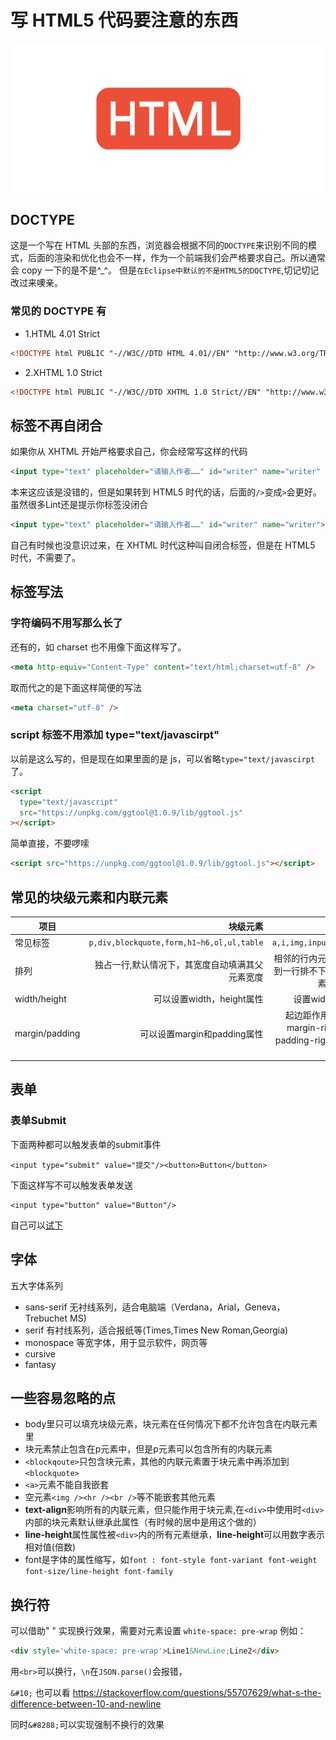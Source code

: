 # 写 HTML5 代码要注意的东西

![html](../images/html.png)

## DOCTYPE

这是一个写在 HTML 头部的东西，浏览器会根据不同的`DOCTYPE`来识别不同的模式，后面的渲染和优化也会不一样，作为一个前端我们会严格要求自己。所以通常会 copy 一下的是不是^\_^。
但是`在Eclipse中默认的不是HTML5的DOCTYPE`,切记切记改过来噢亲。

### 常见的 DOCTYPE 有

- 1.HTML 4.01 Strict

```html
<!DOCTYPE html PUBLIC "-//W3C//DTD HTML 4.01//EN" "http://www.w3.org/TR/html4/strict.dtd">
```

- 2.XHTML 1.0 Strict

```html
<!DOCTYPE html PUBLIC "-//W3C//DTD XHTML 1.0 Strict//EN" "http://www.w3.org/TR/xhtml1/DTD/xhtml1-strict.dtd">
```

## 标签不再自闭合

如果你从 XHTML 开始严格要求自己，你会经常写这样的代码

```html
<input type="text" placeholder="请输入作者……" id="writer" name="writer" />
```

本来这应该是没错的，但是如果转到 HTML5 时代的话，后面的`/>`变成`>`会更好。虽然很多Lint还是提示你标签没闭合

```html
<input type="text" placeholder="请输入作者……" id="writer" name="writer">
```

自己有时候也没意识过来，在 XHTML 时代这种叫自闭合标签，但是在 HTML5 时代，不需要了。

## 标签写法

### 字符编码不用写那么长了
还有的，如 charset 也不用像下面这样写了。

```html
<meta http-equiv="Content-Type" content="text/html;charset=utf-8" />
```

取而代之的是下面这样简便的写法

```html
<meta charset="utf-8" />
```

### script 标签不用添加 type="text/javascirpt"

以前是这么写的，但是现在如果里面的是 js，可以省略`type="text/javascirpt`了。

```html
<script
  type="text/javascript"
  src="https://unpkg.com/ggtool@1.0.9/lib/ggtool.js"
></script>
```

简单直接，不要啰嗦

```html
<script src="https://unpkg.com/ggtool@1.0.9/lib/ggtool.js"></script>
```

## 常见的块级元素和内联元素

| 项目        | 块级元素   |  行内元素  |
| --------   | -----:  | :----:  |
| 常见标签 | `p,div,blockquote,form,h1~h6,ol,ul,table` | `a,i,img,input,span,strong,textarea` |
| 排列        | 独占一行,默认情况下，其宽度自动填满其父元素宽度 | 相邻的行内元素会排列在同一行里，直到一行排不下，才会换行，其宽度随元素的内容而变化 |
| width/height | 可以设置width，height属性 | 设置width，height属性无效 |
| margin/padding | 可以设置margin和padding属性 | 起边距作用的只有margin-left、margin-right、padding-left、padding-right，其它属性不会起边距效果。 |

## 表单

### 表单Submit

下面两种都可以触发表单的submit事件

```
<input type="submit" value="提交"/><button>Button</button>
```

下面这样写不可以触发表单发送

```
<input type="button" value="Button"/>
```

自己可以[试下](http://www.w3school.com.cn/tiy/t.asp?f=html_form_submit)

## 字体

五大字体系列 

- sans-serif 无衬线系列，适合电脑端（Verdana，Arial，Geneva，Trebuchet MS)
- serif 有衬线系列，适合报纸等(Times,Times New Roman,Georgia)
- monospace 等宽字体，用于显示软件，网页等
- cursive 
- fantasy

## 一些容易忽略的点

- body里只可以填充块级元素，块元素在任何情况下都不允许包含在内联元素里
- 块元素禁止包含在p元素中，但是p元素可以包含所有的内联元素
- `<blockqoute>`只包含块元素，其他的内联元素置于块元素中再添加到`<blockquote>`
- `<a>`元素不能自我嵌套
- 空元素`<img /><hr /><br />`等不能嵌套其他元素
- **text-align**影响所有的内联元素，但只能作用于块元素,在`<div>`中使用时`<div>`内部的块元素默认继承此属性（有时候的居中是用这个做的）
- **line-height**属性属性被`<div>`内的所有元素继承，**line-height**可以用数字表示相对值(倍数)
- font是字体的属性缩写，如`font : font-style font-variant font-weight font-size/line-height font-family`


## 换行符

可以借助"&NewLine;" 实现换行效果，需要对元素设置 `white-space: pre-wrap`
例如：

```html
<div style='white-space: pre-wrap'>Line1&NewLine;Line2</div>
```

用`<br>`可以换行，`\n`在`JSON.parse()`会报错，

`&#10;` 也可以看 https://stackoverflow.com/questions/55707629/what-s-the-difference-between-10-and-newline

同时`&#8288;`可以实现强制不换行的效果